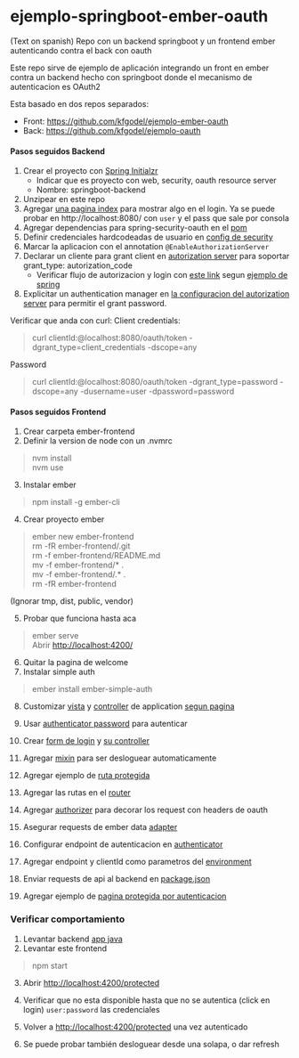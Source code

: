# ejemplo-springboot-ember-oauth
(Text on spanish)
Repo con un backend springboot y un frontend ember autenticando contra el back con oauth

Este repo sirve de ejemplo de aplicación integrando un front en ember contra un backend 
hecho con springboot donde el mecanismo de autenticacion es OAuth2

Esta basado en dos repos separados:
- Front: https://github.com/kfgodel/ejemplo-ember-oauth
- Back: https://github.com/kfgodel/ejemplo-oauth

#### Pasos seguidos Backend
1. Crear el proyecto con [Spring Initialzr](https://start.spring.io/)
   - Indicar que es proyecto con web, security, oauth resource server
   - Nombre: springboot-backend
2. Unzipear en este repo
3. Agregar [una pagina index](springboot-backend/src/main/resources/static/index.html) 
para mostrar algo en el login.
Ya se puede probar en http://localhost:8080/ con `user` y el pass que sale por consola
4. Agregar dependencias para spring-security-oauth en el [pom](springboot-backend/pom.xml)
5. Definir credenciales hardcodeadas de usuario en [config de security](springboot-backend/src/main/java/com/example/springbootbackend/config/WebSecurityConfig.java)
5. Marcar la aplicacion con el annotation `@EnableAuthorizationServer`
6. Declarar un cliente para grant client en [autorization server](src/main/java/info/kfgodel/oauthtest/AuthorizationServerConfig.java) 
para soportar grant_type: autorization_code
   - Verificar flujo de autorizacion y login con [este link](http://localhost:8080/oauth/authorize?grant_type=authorization_code&response_type=code&client_id=clientId&state=1234) segun [ejemplo de spring](https://docs.spring.io/spring-security-oauth2-boot/docs/current-SNAPSHOT/reference/htmlsingle/#oauth2-boot-testing-authorization-code-flow)
7. Explicitar un authentication manager en [la configuracion del autorization server](src/main/java/info/kfgodel/oauthtest/AuthorizationServerConfig.java) para permitir el grant password.

Verificar que anda con curl:
Client credentials:
> curl clientId:@localhost:8080/oauth/token -dgrant_type=client_credentials -dscope=any

Password
> curl clientId:@localhost:8080/oauth/token -dgrant_type=password -dscope=any -dusername=user -dpassword=password

#### Pasos seguidos Frontend
1. Crear carpeta ember-frontend
2. Definir la version de node con un .nvmrc 
> nvm install  
> nvm use  

3. Instalar ember
> npm install -g ember-cli  

4. Crear proyecto ember
> ember new ember-frontend    
> rm -fR ember-frontend/.git  
> rm -f ember-frontend/README.md  
> mv -f ember-frontend/* .  
> mv -f ember-frontend/.* .  
> rm -fR ember-frontend   

(Ignorar tmp, dist, public, vendor)

5. Probar que funciona hasta aca
> ember serve  
Abrir [http://localhost:4200/](http://localhost:4200/)  

6. Quitar la pagina de welcome
7. Instalar simple auth
> ember install ember-simple-auth

8. Customizar [vista](app/templates/application.hbs) y [controller](app/controllers/application.js) de application [segun pagina](https://github.com/simplabs/ember-simple-auth#installation)
9. Usar [authenticator password](app/authenticators/oauth2.js) para autenticar
10. Crear [form de login](app/templates/login.hbs) y [su controller](app/controllers/login.js)
11. Agregar [mixin](app/routes/application.js) para ser desloguear automaticamente

12. Agregar ejemplo de [ruta protegida](app/routes/authenticated/protected.js)
13. Agregar las rutas en el [router](app/router.js)

14. Agregar [authorizer](app/authorizers/oauth2.js) para decorar los request con headers de oauth
15. Asegurar requests de ember data [adapter](app/adapters/application.js)

16. Configurar endpoint de autenticacion en [authenticator](app/authenticators/oauth2.js)
17. Agregar endpoint y clientId como parametros del [environment](config/environment.js)
18. Enviar requests de api al backend en [package.json](package.json)

19. Agregar ejemplo de [pagina protegida por autenticacion](app/templates/authenticated/protected.hbs)

### Verificar comportamiento

1. Levantar backend [app java](https://github.com/kfgodel/ejemplo-oauth)
2. Levantar este frontend
> npm start

3. Abrir [http://localhost:4200/protected](http://localhost:4200/protected)
4. Verificar que no esta disponible hasta que no se autentica (click en login)
`user:password` las credenciales
5. Volver a [http://localhost:4200/protected](http://localhost:4200/protected) una vez autenticado

6. Se puede probar también desloguear desde una solapa, o dar refresh
